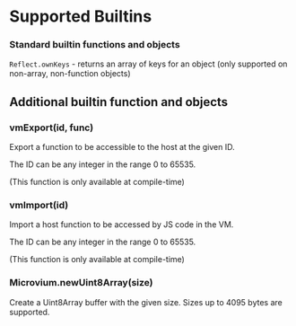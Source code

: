 # Supported Builtins

### Standard builtin functions and objects

`Reflect.ownKeys` - returns an array of keys for an object (only supported on non-array, non-function objects)

## Additional builtin function and objects

### vmExport(id, func)

Export a function to be accessible to the host at the given ID.

The ID can be any integer in the range 0 to 65535.

(This function is only available at compile-time)

### vmImport(id)

Import a host function to be accessed by JS code in the VM.

The ID can be any integer in the range 0 to 65535.

(This function is only available at compile-time)

### Microvium.newUint8Array(size)

Create a Uint8Array buffer with the given size. Sizes up to 4095 bytes are supported.
